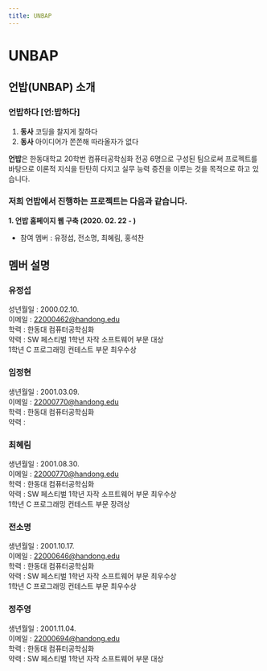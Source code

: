 ```yaml
---
title: UNBAP
---
```


# UNBAP

## 언밥(UNBAP) 소개

### **언밥하다** \[언:밥하다\]

1. **동사** 코딩을 찰지게 잘하다
2. **동사** 아이디어가 쫀쫀해 따라올자가 없다

**언밥**은 한동대학교 20학번 컴퓨터공학심화 전공 6명으로 구성된 팀으로써 프로젝트를 바탕으로 이론적 지식을 탄탄히 다지고 실무 능력 증진을 이루는 것을 목적으로 하고 있습니다.

### 저희 언밥에서 진행하는 프로젝트는 다음과 같습니다.

**1. 언밥 홈페이지 웹 구축 (2020. 02. 22 - )**

- 참여 멤버 : 유정섭, 전소명, 최혜림, 홍석찬

## 멤버 설명

### 유정섭

성년월일 : 2000.02.10.\
이메일 : 22000462@handong.edu\
학력 : 한동대 컴퓨터공학심화\
약력 : SW 페스티벌 1학년 자작 소프트웨어 부문 대상\
1학년 C 프로그래밍 컨테스트 부문 최우수상

### 임정현

생년월일 : 2001.03.09.\
이메일 : 22000770@handong.edu\
학력 : 한동대 컴퓨터공학심화\
약력 :

### 최혜림

생년월일 : 2001.08.30.\
이메일 : 22000770@handong.edu\
학력 : 한동대 컴퓨터공학심화\
약력 : SW 페스티벌 1학년 자작 소프트웨어 부문 최우수상\
1학년 C 프로그래밍 컨테스트 부문 장려상

### 전소명

생년월일 : 2001.10.17.\
이메일 : 22000646@handong.edu\
학력 : 한동대 컴퓨터공학심화\
약력 : SW 페스티벌 1학년 자작 소프트웨어 부문 최우수상\
1학년 C 프로그래밍 컨테스트 부문 최우수상

### 정주영

생년월일 : 2001.11.04.\
이메일 : 22000694@handong.edu\
학력 : 한동대 컴퓨터공학심화\
약력 : SW 페스티벌 1학년 자작 소프트웨어 부문 대상
